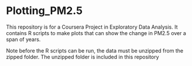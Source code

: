 # Plotting_PM2.5
This repository is for a Coursera Project in Exploratory Data Analysis. It contains R scripts to make plots that can show the change in PM2.5 over a span of years.

Note before the R scripts can be run, the data must be unzipped from the zipped folder. The unzipped folder is included in this repository